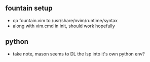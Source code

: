 ## fountain setup

* cp fountain.vim to /usr/share/nvim/runtime/syntax
* along with vim.cmd in init, should work hopefully

## python
* take note, mason seems to DL the lsp into it's own python env?
